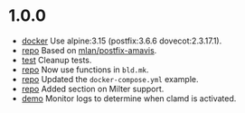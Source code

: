 # 1.0.0

- [docker](Makefile) Use alpine:3.15 (postfix:3.6.6 dovecot:2.3.17.1).
- [repo](.) Based on [mlan/postfix-amavis](https://github.com/mlan/docker-postfix).
- [test](test) Cleanup tests.
- [repo](Makefile) Now use functions in `bld.mk`.
- [repo](README.md) Updated the `docker-compose.yml` example.
- [repo](README.md) Added section on Milter support.
- [demo](demo/Makefile) Monitor logs to determine when clamd is activated.
